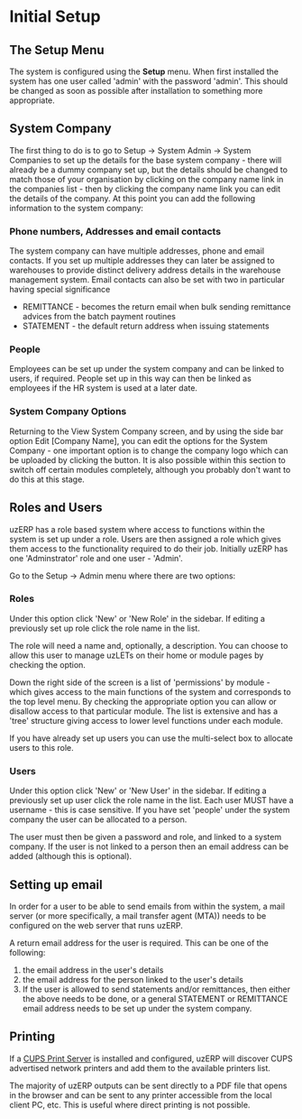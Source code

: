 # Initial Setup

## The Setup Menu

The system is configured using the **Setup** menu. When first installed the system has one user called 'admin' with the password 'admin'. This should be changed as soon as possible after installation to something more appropriate.

## System Company

The first thing to do is to go to Setup -> System Admin -> System Companies to set up the details for the base system company - there will already be a dummy company set up, but the details should be changed to match those of your organisation by clicking on the company name link in the companies list - then by clicking the company name link you can edit the details of the company. At this point you can add the following information to the system company:

### Phone numbers, Addresses and email contacts

The system company can have multiple addresses, phone and email contacts. If you set up multiple addresses they can later be assigned to warehouses to provide distinct delivery address details in the warehouse management system. Email contacts can also be set with two in particular having special significance


* REMITTANCE - becomes the return email when bulk sending remittance advices from the batch payment routines
* STATEMENT - the default return address when issuing statements

### People

Employees can be set up under the system company and can be linked to users, if required. People set up in this way can then be linked as employees if the HR system is used at a later date.

### System Company Options

Returning to the View System Company screen, and by using the side bar option Edit [Company Name], you can edit the options for the System Company - one important option is to change the company logo which can be uploaded by clicking the button. It is also possible within this section to switch off certain modules completely, although you probably don't want to do this at this stage.

## Roles and Users

uzERP has a role based system where access to functions within the system is set up under a role. Users are then assigned a role which gives them access to the functionality required to do their job. Initially uzERP has one 'Adminstrator' role and one user - 'Admin'.

Go to the Setup -> Admin menu where there are two options:

### Roles

Under this option click 'New' or 'New Role' in the sidebar. If editing a previously set up role click the role name in the list.

The role will need a name and, optionally, a description. You can choose to allow this user to manage uzLETs on their home or module pages by checking the option.

Down the right side of the screen is a list of 'permissions' by module - which gives access to the main functions of the system and corresponds to the top level menu. By checking the appropriate option you can allow or disallow access to that particular module. The list is extensive and has a 'tree' structure giving access to lower level functions under each module.

If you have already set up users you can use the multi-select box to allocate users to this role.

### Users

Under this option click 'New' or 'New User' in the sidebar. If editing a previously set up user click the role name in the list. Each user MUST have a username - this is case sensitive. If you have set 'people' under the system company the user can be allocated to a person.

The user must then be given a password and role, and linked to a system company. If the user is not linked to a person then an email address can be added (although this is optional).

## Setting up email

<span class="attention note">In order for a user to be able to send emails from within the system, a mail server (or more specifically, a mail transfer agent (MTA)) needs to be configured on the web server that runs uzERP.</span>

A return email address for the user is required. This can be one of the following:

1. the email address in the user's details
2. the email address for the person linked to the user's details
3. If the user is allowed to send statements and/or remittances, then either the above needs to be done, or a general STATEMENT or REMITTANCE email address needs to be set up under the system company.

## Printing

If a [CUPS Print Server](https://www.cups.org/doc/overview.html) is installed and configured, uzERP will discover CUPS advertised network printers and add them to the available printers list.

The majority of uzERP outputs can be sent directly to a PDF file that opens in the browser and can be sent to any printer accessible from the local client PC, etc. This is useful where direct printing is not possible.
